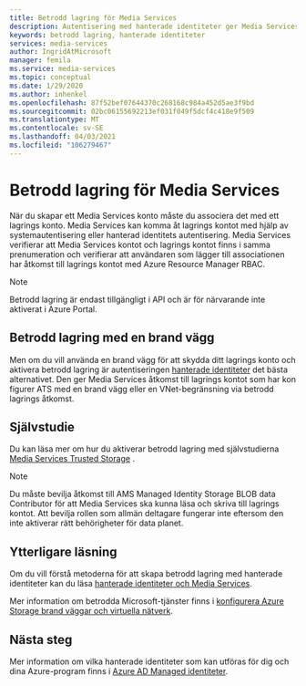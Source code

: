 ```yaml
---
title: Betrodd lagring för Media Services
description: Autentisering med hanterade identiteter ger Media Services åtkomst till det lagrings konto som har kon figurer ATS med en brand vägg eller en VNet-begränsning via betrodd lagrings åtkomst.
keywords: betrodd lagring, hanterade identiteter
services: media-services
author: IngridAtMicrosoft
manager: femila
ms.service: media-services
ms.topic: conceptual
ms.date: 1/29/2020
ms.author: inhenkel
ms.openlocfilehash: 87f52bef07644370c268168c984a452d5ae3f9bd
ms.sourcegitcommit: 02bc06155692213ef031f049f5dcf4c418e9f509
ms.translationtype: MT
ms.contentlocale: sv-SE
ms.lasthandoff: 04/03/2021
ms.locfileid: "106279467"
---
```

# <a name="trusted-storage-for-media-services"></a>Betrodd lagring för Media Services

När du skapar ett Media Services konto måste du associera det med ett lagrings konto. Media Services kan komma åt lagrings kontot med hjälp av systemautentisering eller hanterad identitets autentisering. Media Services verifierar att Media Services kontot och lagrings kontot finns i samma prenumeration och verifierar att användaren som lägger till associationen har åtkomst till lagrings kontot med Azure Resource Manager RBAC.

>[!NOTE]
>Betrodd lagring är endast tillgängligt i API och är för närvarande inte aktiverat i Azure Portal.

## <a name="trusted-storage-with-a-firewall"></a>Betrodd lagring med en brand vägg

Men om du vill använda en brand vägg för att skydda ditt lagrings konto och aktivera betrodd lagring är autentiseringen [hanterade identiteter](concept-managed-identities.md) det bästa alternativet. Den ger Media Services åtkomst till lagrings kontot som har kon figurer ATS med en brand vägg eller en VNet-begränsning via betrodd lagrings åtkomst.

## <a name="tutorial"></a>Självstudie

Du kan läsa mer om hur du aktiverar betrodd lagring med självstudierna [Media Services Trusted Storage](security-trusted-storage-rest-tutorial.md) .

> [!NOTE]
> Du måste bevilja åtkomst till AMS Managed Identity Storage BLOB data Contributor för att Media Services ska kunna läsa och skriva till lagrings kontot.  Att bevilja rollen som allmän deltagare fungerar inte eftersom den inte aktiverar rätt behörigheter för data planet.

## <a name="further-reading"></a>Ytterligare läsning

Om du vill förstå metoderna för att skapa betrodd lagring med hanterade identiteter kan du läsa [hanterade identiteter och Media Services](concept-managed-identities.md).

Mer information om betrodda Microsoft-tjänster finns i [konfigurera Azure Storage brand väggar och virtuella nätverk](../../storage/common/storage-network-security.md#trusted-microsoft-services).

## <a name="next-steps"></a>Nästa steg

Mer information om vilka hanterade identiteter som kan utföras för dig och dina Azure-program finns i [Azure AD Managed identiteter](../../active-directory/managed-identities-azure-resources/overview.md).
